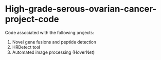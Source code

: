# High-grade-serous-ovarian-cancer-project-code
Code associated with the following projects:
  1. Novel gene fusions and peptide detection
  2. HRDetect tool
  3. Automated image processing (HoverNet)
